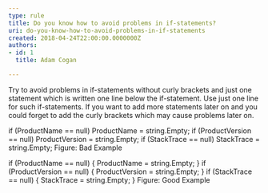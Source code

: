 ```yaml
---
type: rule
title: Do you know how to avoid problems in if-statements?
uri: do-you-know-how-to-avoid-problems-in-if-statements
created: 2018-04-24T22:00:00.0000000Z
authors:
- id: 1
  title: Adam Cogan

---
```


Try to avoid problems in if-statements without curly brackets and just one statement which is written one line below the if-statement. Use just one line for such if-statements. If you want to add more statements later on and you could forget to add the curly brackets which may cause problems later on.
 
if (ProductName == null) ProductName = string.Empty; if (ProductVersion == null)
 ProductVersion = string.Empty; if (StackTrace == null) StackTrace = string.Empty;
Figure: Bad Example

if (ProductName == null) 
{ 
 ProductName = string.Empty; 
} 
if (ProductVersion == null)
{ 
 ProductVersion = string.Empty; 
} 
if (StackTrace == null) 
{ 
 StackTrace = string.Empty;
}
Figure: Good Example
